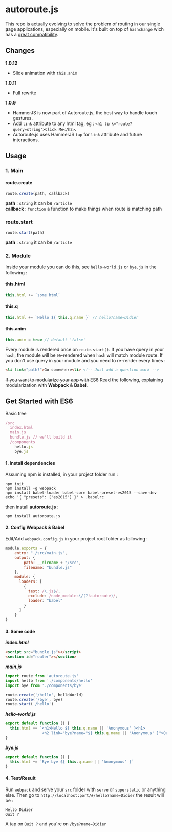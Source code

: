 # autoroute.js

This repo is actually evolving to solve the problem of routing in our **s**ingle **p**age **a**pplications, especially on mobile. It's built on top of `hashchange` wich has a [great compatibility](http://caniuse.com/#feat=hashchange).

## Changes

**1.0.12**

- Slide animation with `this.anim`

**1.0.11**

- Full rewrite

**1.0.9**

- HammerJS is now part of Autoroute.js, the best way to handle touch gestures.
- Add `link` attribute to any html tag, eg : `<h1 link="route?query=string">Click Me</h2>`.
- Autoroute.js uses HammerJS `tap` for `link` attribute and future interactions.

## Usage

### 1. Main

#### route.create
```javascript
route.create(path, callback)
```
**path** : `string` it can be `/article`  
**callback** : `function` a function to make things when route is matching path

### route.start
```javascript
route.start(path)
```
**path** : `string` it can be `/article`  

### 2. Module

Inside your module you can do this, see `hello-world.js` or `bye.js` in the following :

#### this.html
```javascript
this.html += `some html`
```

#### this.q
```javascript
this.html += `Hello ${ this.q.name }` // hello?name=Didier
```

#### this.anim
```javascript
this.anim = true // default 'false'
```

Every module is rendered once on `route.start()`. If you have query in your `hash`, the module will be re-rendered when `hash` will match module route. If you don't use query in your module and you need to re-render every times :

```html
<li link="path?">Go somewhere<li> <!-- Just add a question mark -->
```

~~If you want to modularize your app with ES6~~ Read the following, explaining modularization with **Webpack** & **Babel**.

## Get Started with ES6

Basic tree
```javascript
/src
  index.html
  main.js
  bundle.js // we'll build it
  /components
    hello.js
    bye.js
```
#### 1. Install dependencies

Assuming npm is installed, in your project folder run :
```
npm init
npm install -g webpack
npm install babel-loader babel-core babel-preset-es2015 --save-dev
echo '{ "presets": ["es2015"] }' > .babelrc
```

then install **autoroute.js** :

```
npm install autoroute.js
```

#### 2. Config Webpack & Babel
Edit/Add `webpack.config.js` in your project root folder as following :

```javascript
module.exports = {
    entry: "./src/main.js",
    output: {
        path: __dirname + "/src",
        filename: "bundle.js"
    },
    module: {
      loaders: [
        {
          test: /\.js$/,
          exclude: /node_modules\/(?!autoroute)/,
          loader: "babel"
        }
      ]
    }
}
```

#### 3. Some code

***index.html***
```html
<script src="bundle.js"></script>
<section id="router"></section>
```

***main.js***
```javascript
import route from 'autoroute.js'
import hello from './components/hello'
import bye from './components/bye'

route.create('/hello', helloWorld)
route.create('/bye', bye)
route.start('/hello')
```

***hello-world.js***
```javascript
export default function () {
  this.html += `<h1>Hello ${ this.q.name || 'Anonymous' }<h1>
                <h2 link="bye?name="${ this.q.name || 'Anonymous' }">Quit ?</h2>`
}
```

***bye.js***
```javascript
export default function () {
  this.html += `Bye bye ${ this.q.name || 'Anonymous' }`
}
```

#### 4. Test/Result

Run `webpack` and serve your `src` folder with `serve` or `superstatic` or anything else. Then go to `http://localhost:port/#/hello?name=Didier` the result will be :

```
Hello Didier
Quit ?
```

A tap on `Quit ?` and you're on `/bye?name=Didier`
